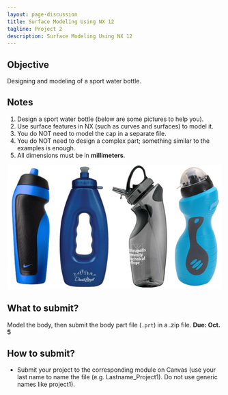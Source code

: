 ```yaml
---
layout: page-discussion
title: Surface Modeling Using NX 12
tagline: Project 2
description: Surface Modeling Using NX 12
---
```


## Objective

Designing and modeling of a sport water bottle.

## Notes

1. Design a sport water bottle (below are some pictures to help you).
2. Use surface features in NX (such as curves and surfaces) to model it.
3. You do NOT need to model the cap in a separate file.
4. You do NOT need to design a complex part; something similar to the examples is enough.
5. All dimensions must be in **millimeters**.

<img src="../assets/images/project-2/bottles.png" width="700">



## What to submit?

Model the body, then submit the body part file (`.prt`) in a .zip file. **Due: Oct. 5**

## How to submit?

- Submit your project to the corresponding module on Canvas (use your last name to name the file (e.g. Lastname_Project1). Do not use generic names like project1).